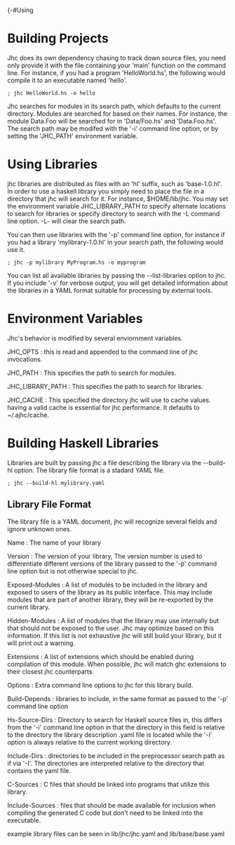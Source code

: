 {-#Using

# Building Projects

Jhc does its own dependency chasing to track down source files, you need only
provide it with the file containing your 'main' function on the command line.
For instance, if you had a program 'HelloWorld.hs', the following would compile
it to an executable named 'hello'.

    ; jhc HelloWorld.hs -o hello

Jhc searches for modules in its search path, which defaults to the current
directory. Modules are searched for based on their names. For instance, the
module Data.Foo will be searched for in 'Data/Foo.hs' and 'Data.Foo.hs'.
The search path may be modifed with the '-i' command line option, or by
setting the 'JHC_PATH' environment variable.

# Using Libraries

jhc libraries are distributed as files with an 'hl' suffix, such as
'base-1.0.hl'. In order to use a haskell  library you simply need to place the
file in a directory that jhc will search for it. For instance, $HOME/lib/jhc.
You may set the environment variable  JHC_LIBRARY_PATH to specify alternate
locations to search for libraries or specify directory to search with the -L
command line option. -L- will clear the search path.

You can then use libraries with the '-p' command line option, for instance if
you had a library 'mylibrary-1.0.hl' in your search path, the following would
use it.

    ; jhc -p mylibrary MyProgram.hs -o myprogram

You can list all available libraries by passing the --list-libraries option to jhc. If
you include '-v' for verbose output, you will get detailed information about the
libraries in a YAML format suitable for processing by external tools.

# Environment Variables

Jhc's behavior is modified by several enviornment variables.

JHC_OPTS
: this is read and appended to the command line of jhc invocations.

JHC_PATH
: This specifies the path to search for modules.

JHC_LIBRARY_PATH
: This specifies the path to search for libraries.

JHC_CACHE
: This specified the directory jhc will use to cache values. having a valid
cache is essential for jhc performance. It defaults to ~/.ajhc/cache.

# Building Haskell Libraries

Libraries are built by passing jhc a file describing the library via the
--build-hl option. The library file format is a stadard YAML file.

    ; jhc --build-hl mylibrary.yaml

## Library File Format

The library file is a YAML document, jhc will recognize several fields and
ignore unknown ones.

Name
: The name of your library

Version
: The version of your library, The version number is used to differentiate
different versions of the library passed to the '-p' command line option but is
not otherwise special to jhc.

Exposed-Modules
: A list of modules to be included in the library and exposed to users of the
library as its public interface. This may include modules that are part of
another library, they will be re-exported by the current library.

Hidden-Modules
: A list of modules that the library may use internally but that should not be
exposed to the user. Jhc may optimize based on this information. If this list
is not exhaustive jhc will still build your library, but it will print out a
warning.

Extensions
: A list of extensions which should be enabled during compilation of this
module. When possible, jhc will match ghc extensions to their closest jhc
counterparts.

Options
: Extra command line options to jhc for this library build.

Build-Depends
: libraries to include, in the same format as passed to the '-p' command line
option

Hs-Source-Dirs
: Directory to search for Haskell source files in, this differs from the '-i'
command line option in that the directory in this field is relative to the
directory the library description .yaml file is located while the '-i' option
is always relative to the current working directory.

Include-Dirs
: directories to be included in the preprocessor search path as if via '-I'.
The directories are interpreted relative to the directory that contains the
yaml file.

C-Sources
: C files that should be linked into programs that utilize this library.

Include-Sources
: files that should be made available for inclusion when compiling the
generated C code but don't need to be linked into the executable.

example library files can be seen in lib/jhc/jhc.yaml and lib/base/base.yaml
